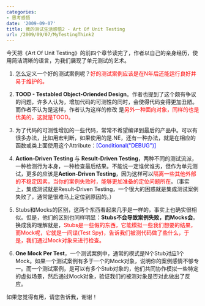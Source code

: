 ```yaml
---
categories:
- 思考感悟
date: '2009-09-07'
title: 我的测试生活感悟2 - Art Of Unit Testing
url: /2009/09/07/MyTestingThink2
---
```



<div>今天把《Art Of Unit Testing》的前四个章节读完了，作者以自己的亲身经历，使用简洁清晰的语言，为我们展现了单元测试的艺术。

</div>

<div>

1.  怎么定义一个好的测试案例呢？<span style="color: red;">好的测试案例应该是在N年后还能运行良好并易于维护的。</span>

2.  **TOOD - Testabled Object-Oriended Design**。作者也提到了这个颇有争议的问题，许多人认为，增加代码的可测性的同时，会使得代码变得更加丑陋。而作者不认为是这样，作者认为这样的修改 是<span style="color: red;">另外一种面向对象，同样的也是优美的，这就是TOOD。</span>
3.  为了代码的可测性增加的一些代码，常常不希望编译到最后的产品中。可以有很多办法，比如用宏判断，如果使用的是.NE，还有一种办法，就是在相应的函数或类上面使用这个Attribute：<span style="color: #0000ff;">[Conditional("DEBUG")]</span>
4.  **Action-Driven Testing** 与 **Result-Driven Testing**，两种不同的测试流派，一种检测行为本身，一种检查最后结果。不能说一定谁优谁劣，但作为单元测试，更多的应该是**Action-Driven Testing**，因为这样可以<span style="color: red;">隔离一些其他外部的不稳定因素，当你的案例失败时，能够更加准备的定位问题所在</span>。（事实上，集成测试就是Result-Driven Testing，一个很大的困惑就是集成测试案例失败了，通常是很难马上定位到原因的。）

5.  Stubs和Mocks的区别，这两个东西看起来几乎是一样的，事实上也确实很相似。但是，他们的区别也同样明显：**Stubs不会导致案例失败，而Mocks会**。换成我的理解就是，<span style="color: red;">Stubs是一些假的东西，它能模拟一些我们想要的结果，而Mock呢，它就是一间谍(Test Spy)，告诉我们被测代码做了些什么，于是，我们通过Mock对象来进行检查。</span>
6.  **<span>One Mock Per Test</span>**<span>，一个测试案例中，</span><span>通常的模式是</span><span>N个Stub对应1个Mock。如果一个测试案例有多于一个的Mock对象，说明你的案例感情不够专一。而一个测试案例，是可以有多个Stub对象的，他们共同协作模拟一些特定的虚拟场景，然后通过Mock对象，验证我们的被测对象是否对此做出了反应。</span>

如果您觉得有用，请您告诉我，谢谢！
</div>